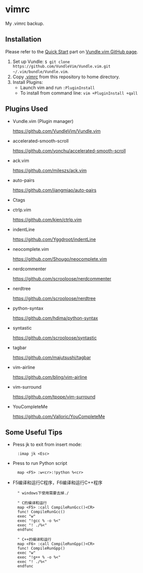 vimrc
=====

My .vimrc backup.

Installation
------------

Please refer to the [Quick Start](https://github.com/VundleVim/Vundle.vim#quick-start) part on [Vundle.vim GitHub page](https://github.com/VundleVim/Vundle.vim).

1. Set up Vundle: `$ git clone https://github.com/VundleVim/Vundle.vim.git ~/.vim/bundle/Vundle.vim`.
2. Copy [.vimrc](https://github.com/zxjsdp/vimrc/blob/master/.vimrc) from this repository to home directory.
3. Install Plugins:
   - Launch vim and run `:PluginInstall`
   - To install from command line: `vim +PluginInstall +qall`


Plugins Used
------------

- Vundle.vim (Plugin manager)

    <https://github.com/VundleVim/Vundle.vim>

- accelerated-smooth-scroll

    <https://github.com/yonchu/accelerated-smooth-scroll>

- ack.vim

    <https://github.com/mileszs/ack.vim>

- auto-pairs

    <https://github.com/jiangmiao/auto-pairs>

- Ctags
- ctrlp.vim

    <https://github.com/kien/ctrlp.vim>

- indentLine

    <https://github.com/Yggdroot/indentLine>

- neocomplete.vim

    <https://github.com/Shougo/neocomplete.vim>

- nerdcommenter

    <https://github.com/scrooloose/nerdcommenter>

- nerdtree

    <https://github.com/scrooloose/nerdtree>

- python-syntax

    <https://github.com/hdima/python-syntax>

- syntastic

    <https://github.com/scrooloose/syntastic>

- tagbar

    <https://github.com/majutsushi/tagbar>

- vim-airline

    <https://github.com/bling/vim-airline>

- vim-surround

    <https://github.com/tpope/vim-surround>

- YouCompleteMe

    <https://github.com/Valloric/YouCompleteMe>


Some Useful Tips
----------------

- Press jk to exit from insert mode:

        :imap jk <Esc>

- Press <F5> to run Python script

        map <F5> :w<cr>:!python %<cr>

- F5编译和运行C程序，F6编译和运行C++程序

        " windows下使用需要去掉./

        " C的编译和运行
        map <F5> :call CompileRunGcc()<CR>
        func! CompileRunGcc()
        exec "w"
        exec "!gcc % -o %<"
        exec "! ./%<"
        endfunc

        " C++的编译和运行
        map <F6> :call CompileRunGpp()<CR>
        func! CompileRunGpp()
        exec "w"
        exec "!g++ % -o %<"
        exec "! ./%<"
        endfunc

